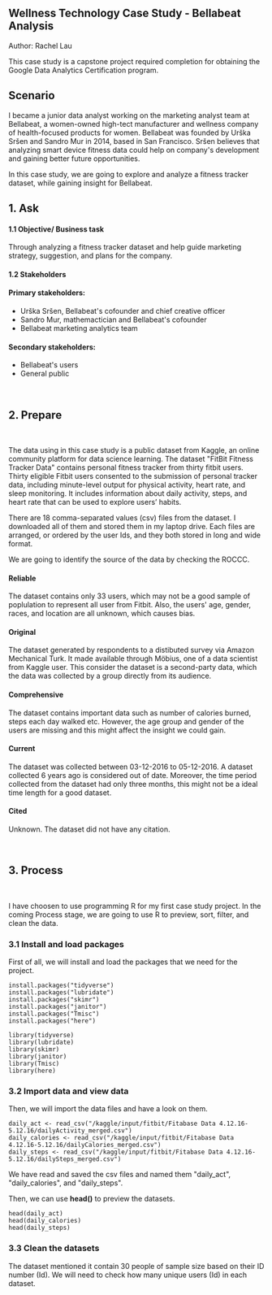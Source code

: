 ## Wellness Technology Case Study - Bellabeat Analysis
Author: Rachel Lau 

This case study is a capstone project required completion for obtaining the Google Data Analytics Certification program.

## Scenario
I became a junior data analyst working on the marketing analyst team at Bellabeat, a women-owned high-tect manufacturer and wellness company of health-focused products for women. Bellabeat was founded by Urška Sršen and Sandro Mur in 2014, based in San Francisco. Sršen believes that analyzing smart device fitness data could help on company's development and gaining better future opportunities.

In this case study, we are going to explore and analyze a fitness tracker dataset, while gaining insight for Bellabeat.

## 1. Ask
#### 1.1 Objective/ Business task 
Through analyzing a fitness tracker dataset and help guide marketing strategy, suggestion, and plans for the company.

#### 1.2 Stakeholders

#### Primary stakeholders: 

* Urška Sršen, Bellabeat's cofounder and chief creative officer
* Sandro Mur, mathemactician and Bellabeat's cofounder
* Bellabeat marketing analytics team

#### Secondary stakeholders:
* Bellabeat's users
* General public

<br/>

## 2. Prepare
<br/>

The data using in this case study is a public dataset from Kaggle, an online community platform for data science learning. The dataset "FitBit Fitness Tracker Data" contains personal fitness tracker from thirty fitbit users. Thirty eligible Fitbit users consented to the submission of personal tracker data, including minute-level output for physical activity, heart rate, and sleep monitoring. It includes information about daily activity, steps, and heart rate that can be used to explore users’ habits.


There are 18 comma-separated values (csv) files from the dataset. I downloaded all of them and stored them in my laptop drive. Each files are arranged, or ordered by the user Ids, and they both stored in long and wide format. 


We are going to identify the source of the data by checking the ROCCC.

#### Reliable

The dataset contains only 33 users, which may not be a good sample of poplulation to represent all user from Fitbit. Also, the users' age, gender, races, and location are all unknown, which causes bias.

#### Original

The dataset generated by respondents to a distibuted survey via Amazon Mechanical Turk. It made available through Möbius, one of a data scientist from Kaggle user. This consider the dataset is a second-party data, which the data was collected by a group directly from its audience.

#### Comprehensive

The dataset contains important data such as number of calories burned, steps each day walked etc. However, the age group and gender of the users are missing and this might affect the insight we could gain.

#### Current

The dataset was collected between 03-12-2016 to 05-12-2016. A dataset collected 6 years ago is considered out of date. Moreover, the time period collected from the dataset had only three months, this might not be a ideal time length for a good dataset.

#### Cited

Unknown. The dataset did not have any citation.

<br/>

## 3. Process
<br/>

I have choosen to use programming R for my first case study project. In the coming Process stage, we are going to use R to preview, sort, filter, and clean the data. 

### 3.1 Install and load packages
First of all, we will install and load the packages that we need for the project.

```{}
install.packages("tidyverse")
install.packages("lubridate")
install.packages("skimr")
install.packages("janitor")
install.packages("Tmisc")
install.packages("here")

library(tidyverse)
library(lubridate)
library(skimr)
library(janitor)
library(Tmisc)
library(here)
```

### 3.2 Import data and view data
Then, we will import the data files and have a look on them.

```{}
daily_act <- read_csv("/kaggle/input/fitbit/Fitabase Data 4.12.16-5.12.16/dailyActivity_merged.csv")
daily_calories <- read_csv("/kaggle/input/fitbit/Fitabase Data 4.12.16-5.12.16/dailyCalories_merged.csv")  
daily_steps <- read_csv("/kaggle/input/fitbit/Fitabase Data 4.12.16-5.12.16/dailySteps_merged.csv")
```

We have read and saved the csv files and named them "daily_act", "daily_calories", and "daily_steps".

Then, we can use **head()** to preview the datasets.

```{}
head(daily_act)
head(daily_calories)
head(daily_steps)
```

### 3.3 Clean the datasets
The dataset mentioned it contain 30 people of sample size based on their ID number (Id). We will need to check how many unique users (Id) in each dataset.
